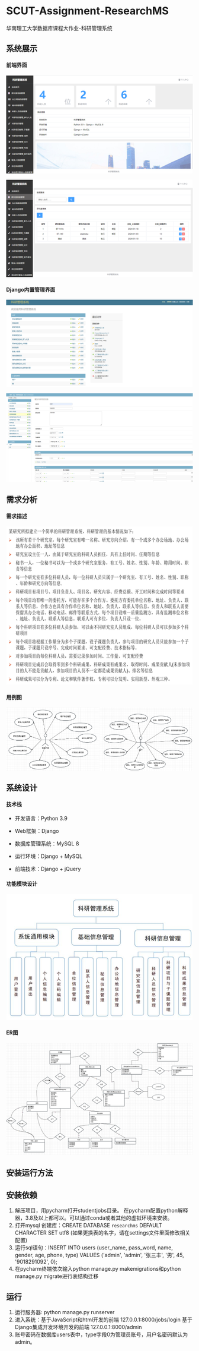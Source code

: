 # SCUT-Assignment-ResearchMS
华南理工大学数据库课程大作业-科研管理系统

## 系统展示

#### 前端界面

![399543029ae03268e58eac373eca73c](assets/399543029ae03268e58eac373eca73c.png)

![12321312](assets/12321312.png)

#### Django内置管理界面

![sadsadsadasd](assets/sadsadsadasd.png)

![111](assets/111.png)

## 需求分析

#### 需求描述

![2](assets/2.png)

#### 用例图



<div style="display: flex;">
  <img src="assets/31.png" style="width: 50%;" />
  <img src="assets/32.png" style="width: 50%;" />
</div>



## 系统设计

#### 技术栈

- 开发语言：Python 3.9

- Web框架：Django

- 数据库管理系统：MySQL 8

- 运行环境：Django + MySQL

- 前端技术：Django + jQuery

#### 功能模块设计

<img src="assets/clip_image002-1709956033720-5.jpg" alt="img" style="zoom:80%;" />

#### ER图

![123](assets/123.png)

## 安装运行方法

## 安装依赖

1. 解压项目，用pycharm打开studentjobs目录。 在pycharm配置python解释器，3.8及以上都可以。可以通过conda或者其他的虚拟环境来安装。
2. 打开mysql 创建库：CREATE DATABASE `researchms` DEFAULT CHARACTER SET utf8 (如果更换表的名字，请在settings文件里面修改相关配置)
3. 运行sql语句：INSERT INTO users (user_name, pass_word, name, gender, age, phone, type) VALUES ('admin', 'admin', '张三丰', '男', 45, '9018291092', 0);
4. 在pycharm终端依次输入python manage.py makemigrations和python manage.py migrate进行表结构迁移

## 运行

1. 运行服务器: python manage.py runserver
2. 进入系统：基于JavaScript和html开发的前端 127.0.0.1:8000/jobs/login
	基于Django集成开发环境开发的前端  127.0.0.1:8000/admin
3. 账号密码在数据库users表中，type字段0为管理员账号，用户名密码默认为admin。
